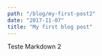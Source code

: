 ```yaml
---
path: "/blog/my-first-post2"
date: "2017-11-07"
title: "My first blog post"
---
```


Teste Markdown 2